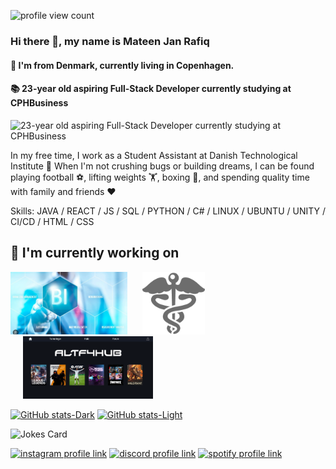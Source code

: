 ![profile view count](https://komarev.com/ghpvc/?username=mateencph)
<!--
CountAPI failed
![visitors](https://visitor-badge.glitch.me/badge?page_id=mateencph&left_color=green&right_color=red)
-->

### Hi there 👋, my name is Mateen Jan Rafiq
#### 📍 I'm from Denmark, currently living in Copenhagen.
#### 📚 23-year old aspiring Full-Stack Developer currently studying at CPHBusiness
![23-year old aspiring Full-Stack Developer currently studying at CPHBusiness](https://arturssmirnovs.github.io/github-profile-readme-generator/images/banner.png)

In my free time, I work as a Student Assistant at Danish Technological Institute 🏢
When I'm not crushing bugs or building dreams, I can be found playing football ⚽, lifting weights 🏋️, boxing 🥊, and spending quality time with family and friends ❤️

Skills: JAVA / REACT / JS / SQL / PYTHON / C# / LINUX / UBUNTU / UNITY / CI/CD / HTML / CSS 

## 🔭 I'm currently working on

[<img src="assets/BI.png" alt="business intelligence" height="100px">](https://github.com/sanderMarcusChristensen/BI-Projects)
[<img style="margin-left: 20px" src="assets/hospital-logo.png" alt="hospital logo" height="100px">](https://github.com/SYSDAT-PATIENT-ASSIST)
[<img style="margin-left: 20px" src="assets/altf4hub.png" alt="alt f4 hub" height="100px">](https://github.com/FrederikMoestrup/ALF4HUB)

[![GitHub stats-Dark](https://github-readme-stats.vercel.app/api?username=mateencph&show_icons=true&theme=dark#gh-dark-mode-only)](https://github.com/anuraghazra/github-readme-stats#gh-dark-mode-only)
[![GitHub stats-Light](https://github-readme-stats.vercel.app/api?username=mateencph&show_icons=true&theme=default#gh-light-mode-only)](https://github.com/anuraghazra/github-readme-stats#gh-light-mode-only)

![Jokes Card](https://readme-jokes.vercel.app/api?hideBorder&theme=ayu-mirage)

[![instagram profile link](https://img.shields.io/badge/Instagram-E4405F?style=for-the-badge&logo=instagram&logoColor=white)](https://instagram.com/mateenjanz0)
[![discord profile link](https://img.shields.io/badge/Discord-7289DA?style=for-the-badge&logo=discord&logoColor=white)](https://discordapp.com/users/696747909546377376)
[![spotify profile link](https://img.shields.io/badge/Spotify-1ED760?&style=for-the-badge&logo=spotify&logoColor=white)](https://open.spotify.com/user/mateenjan1)


